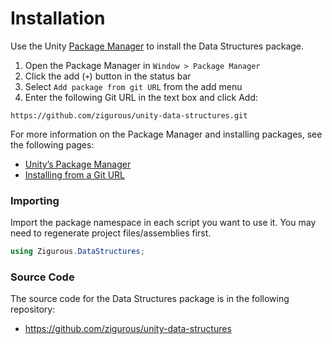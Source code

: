# Installation

Use the Unity [Package Manager](https://docs.unity3d.com/Manual/upm-ui.html) to install the Data Structures package.

1. Open the Package Manager in `Window > Package Manager`
2. Click the add (`+`) button in the status bar
3. Select `Add package from git URL` from the add menu
4. Enter the following Git URL in the text box and click Add:

```
https://github.com/zigurous/unity-data-structures.git
```

For more information on the Package Manager and installing packages, see the following pages:

- [Unity’s Package Manager](https://docs.unity3d.com/Manual/Packages.html)
- [Installing from a Git URL](https://docs.unity3d.com/Manual/upm-ui-giturl.html)

### Importing

Import the package namespace in each script you want to use it. You may need to regenerate project files/assemblies first.

```csharp
using Zigurous.DataStructures;
```

### Source Code

The source code for the Data Structures package is in the following repository:

- https://github.com/zigurous/unity-data-structures
